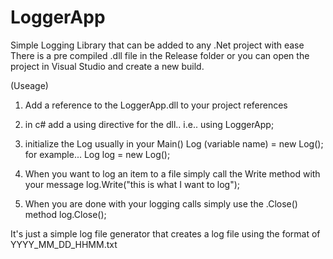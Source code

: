 # LoggerApp
Simple Logging Library that can be added to any .Net project with ease
There is a pre compiled .dll file in the Release folder or you can open the project in Visual Studio and create a new build.

(Useage)

1. Add a reference to the LoggerApp.dll to your project references
2. in c# add a using directive for the dll..  i.e.. using LoggerApp;

3. initialize the Log usually in your Main()
     Log (variable name) = new Log();
     for example... Log log = new Log();
     
4. When you want to log an item to a file simply call the Write method with your message
   log.Write("this is what I want to log");

5. When you are done with your logging calls simply use the .Close() method
   log.Close();
   

It's just a simple log file generator that creates a log file using the format of YYYY_MM_DD_HHMM.txt  
